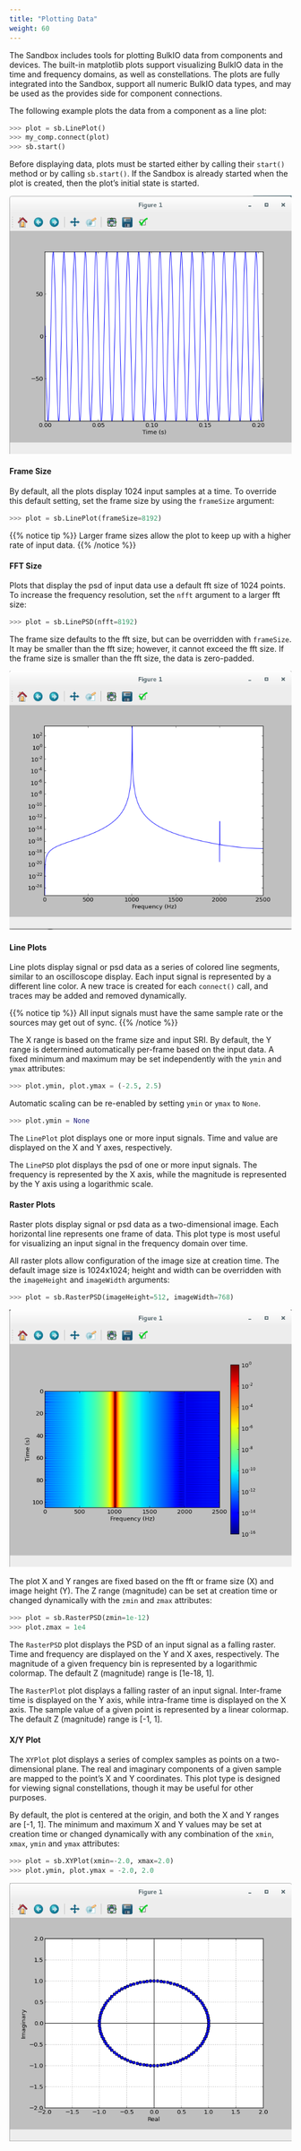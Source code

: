 ```yaml
---
title: "Plotting Data"
weight: 60
---
```


The Sandbox includes tools for plotting BulkIO data from components and devices. The built-in matplotlib plots support visualizing BulkIO data in the time and frequency domains, as well as constellations. The plots are fully integrated into the Sandbox, support all numeric BulkIO data types, and may be used as the provides side for component connections.

The following example plots the data from a component as a line plot:

```py
>>> plot = sb.LinePlot()
>>> my_comp.connect(plot)
>>> sb.start()
```

Before displaying data, plots must be started either by calling their `start()` method or by calling `sb.start()`. If the Sandbox is already started when the plot is created, then the plot’s initial state is started.

![Example of LinePlot](../../images/LinePlot.png)

#### Frame Size

By default, all the plots display 1024 input samples at a time. To override this default setting, set the frame size by using the `frameSize` argument:

```py
>>> plot = sb.LinePlot(frameSize=8192)
```

{{% notice tip %}}
Larger frame sizes allow the plot to keep up with a higher rate of input data.
{{% /notice %}}

#### FFT Size

Plots that display the psd of input data use a default fft size of 1024 points. To increase the frequency resolution, set the `nfft` argument to a larger fft size:

```py
>>> plot = sb.LinePSD(nfft=8192)
```

The frame size defaults to the fft size, but can be overridden with `frameSize`. It may be smaller than the fft size; however, it cannot exceed the fft size. If the frame size is smaller than the fft size, the data is zero-padded.

![Example of LinePSD](../../images/LinePSD.png)

#### Line Plots

Line plots display signal or psd data as a series of colored line segments, similar to an oscilloscope display. Each input signal is represented by a different line color. A new trace is created for each `connect()` call, and traces may be added and removed dynamically.

{{% notice tip %}}
All input signals must have the same sample rate or the sources may get out of sync.
{{% /notice %}}

The X range is based on the frame size and input SRI. By default, the Y range is determined automatically per-frame based on the input data. A fixed minimum and maximum may be set independently with the `ymin` and `ymax` attributes:

```py
>>> plot.ymin, plot.ymax = (-2.5, 2.5)
```

Automatic scaling can be re-enabled by setting `ymin` or `ymax` to `None`.

```py
>>> plot.ymin = None
```

The `LinePlot` plot displays one or more input signals. Time and value are displayed on the X and Y axes, respectively.

The `LinePSD` plot displays the psd of one or more input signals. The frequency is represented by the X axis, while the magnitude is represented by the Y axis using a logarithmic scale.

#### Raster Plots

Raster plots display signal or psd data as a two-dimensional image. Each horizontal line represents one frame of data. This plot type is most useful for visualizing an input signal in the frequency domain over time.

All raster plots allow configuration of the image size at creation time. The default image size is 1024x1024; height and width can be overridden with the `imageHeight` and `imageWidth` arguments:

```py
>>> plot = sb.RasterPSD(imageHeight=512, imageWidth=768)
```

![Example of RasterPSD](../../images/RasterPSD.png)

The plot X and Y ranges are fixed based on the fft or frame size (X) and image height (Y). The Z range (magnitude) can be set at creation time or changed dynamically with the `zmin` and `zmax` attributes:

```py
>>> plot = sb.RasterPSD(zmin=1e-12)
>>> plot.zmax = 1e4
```

The `RasterPSD` plot displays the PSD of an input signal as a falling raster. Time and frequency are displayed on the Y and X axes, respectively. The magnitude of a given frequency bin is represented by a logarithmic colormap. The default Z (magnitude) range is [1e-18, 1].

The `RasterPlot` plot displays a falling raster of an input signal. Inter-frame time is displayed on the Y axis, while intra-frame time is displayed on the X axis. The sample value of a given point is represented by a linear colormap. The default Z (magnitude) range is [-1, 1].

#### X/Y Plot

The `XYPlot` plot displays a series of complex samples as points on a two-dimensional plane. The real and imaginary components of a given sample are mapped to the point’s X and Y coordinates. This plot type is designed for viewing signal constellations, though it may be useful for other purposes.

By default, the plot is centered at the origin, and both the X and Y ranges are \[-1, 1\]. The minimum and maximum X and Y values may be set at creation time or changed dynamically with any combination of the `xmin`, `xmax`, `ymin` and `ymax` attributes:

```py
>>> plot = sb.XYPlot(xmin=-2.0, xmax=2.0)
>>> plot.ymin, plot.ymax = -2.0, 2.0
```

![Example of XYPlot](../../images/XYPlot.png)
